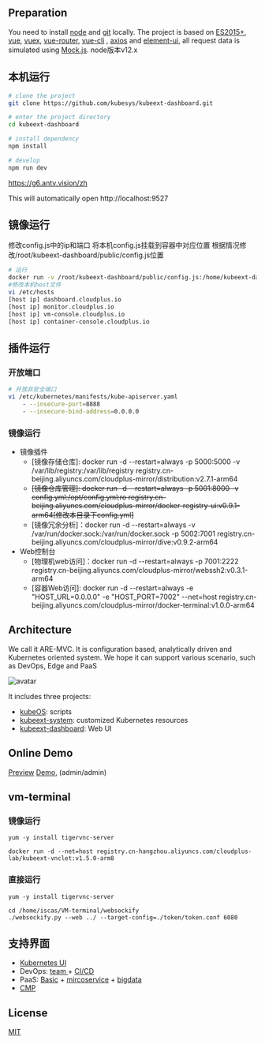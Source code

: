 ## Preparation

You need to install [node](https://nodejs.org/) and [git](https://git-scm.com/) locally. The project is based on [ES2015+](https://es6.ruanyifeng.com/), [vue](https://cn.vuejs.org/index.html), [vuex](https://vuex.vuejs.org/zh-cn/), [vue-router](https://router.vuejs.org/zh-cn/), [vue-cli](https://github.com/vuejs/vue-cli) , [axios](https://github.com/axios/axios) and [element-ui](https://github.com/ElemeFE/element), all request data is simulated using [Mock.js](https://github.com/nuysoft/Mock).
node版本v12.x

## 本机运行

```bash
# clone the project
git clone https://github.com/kubesys/kubeext-dashboard.git

# enter the project directory
cd kubeext-dashboard

# install dependency
npm install

# develop
npm run dev
```

https://g6.antv.vision/zh

This will automatically open http://localhost:9527


## 镜像运行
修改config.js中的ip和端口
将本机config.js挂载到容器中对应位置
根据情况修改/root/kubeext-dashboard/public/config.js位置
```bash
# 运行
docker run -v /root/kubeext-dashboard/public/config.js:/home/kubeext-dashboard/public/config.js -d -p 9537:9537 -it registry.cn-beijing.aliyuncs.com/cloudplus-lab/kubeext-dashboard:v1.8.2-amd64   
#修改本机host文件
vi /etc/hosts   
[host ip] dashboard.cloudplus.io    
[host ip] monitor.cloudplus.io
[host ip] vm-console.cloudplus.io
[host ip] container-console.cloudplus.io
```

## 插件运行

### 开放端口


```bash
# 开放非安全端口
vi /etc/kubernetes/manifests/kube-apiserver.yaml
    - --insecure-port=8888
    - --insecure-bind-address=0.0.0.0
```

### 镜像运行

- 镜像插件
  - [镜像存储仓库]: docker run -d --restart=always -p 5000:5000 -v /var/lib/registry:/var/lib/registry registry.cn-beijing.aliyuncs.com/cloudplus-mirror/distribution:v2.7.1-arm64
  - ~~[镜像仓库管理]: docker run -d --restart=always -p 5001:8000 -v config.yml:/opt/config.yml:ro registry.cn-beijing.aliyuncs.com/cloudplus-mirror/docker-registry-ui:v0.9.1-arm64[修改本目录下config.yml]~~
  - [镜像冗余分析]：docker run -d --restart=always -v /var/run/docker.sock:/var/run/docker.sock -p 5002:7001 registry.cn-beijing.aliyuncs.com/cloudplus-mirror/dive:v0.9.2-arm64
- Web控制台
  - [物理机web访问]：docker run -d --restart=always -p 7001:2222 registry.cn-beijing.aliyuncs.com/cloudplus-mirror/webssh2:v0.3.1-arm64
  - [容器Web访问]: docker run -d --restart=always -e  "HOST_URL=0.0.0.0" -e "HOST_PORT=7002" --net=host registry.cn-beijing.aliyuncs.com/cloudplus-mirror/docker-terminal:v1.0.0-arm64

## Architecture

We call it ARE-MVC. It is configuration based, analytically driven and Kubernetes oriented system.
We hope it can support various scenario, such as DevOps, Edge and PaaS

![avatar](https://github.com/kubesys/kubeOS/blob/master/imgs/arch.png)

It includes three projects:

- [kubeOS](https://github.com/kubesys/kubeOS): scripts
- [kubeext-system](https://github.com/kubesys/kubeext-system): customized Kubernetes resources
- [kubeext-dashboard](https://github.com/kubesys/kubeext-dashboard): Web UI

## Online Demo

[Preview](https://panjiachen.github.io/vue-element-admin)
[Demo](http://39.106.124.113:9537/), (admin/admin)

## vm-terminal    
### 镜像运行    

```  
yum -y install tigervnc-server   

docker run -d --net=host registry.cn-hangzhou.aliyuncs.com/cloudplus-lab/kubeext-vnclet:v1.5.0-arm8 
```     
### 直接运行
```
yum -y install tigervnc-server  

cd /home/iscas/VM-terminal/websockify
./websockify.py --web ../ --target-config=./token/token.conf 6080
```

## 支持界面

- [Kubernetes UI](https://github.com/kubernetes/dashboard)
- DevOps: [team ](https://beta.vilson.xyz/)+ [CI/CD](https://github.com/argoproj/argo-cd)
- PaaS: [Basic](https://demo.kubesphere.io) + [mircoservice](https://github.com/istio/istio) + [bigdata](https://gitee.com/WeBank/Linkis)
- [CMP](https://app.hpcdlab.com)

## License

[MIT](https://github.com/PanJiaChen/vue-element-admin/blob/master/LICENSE)
